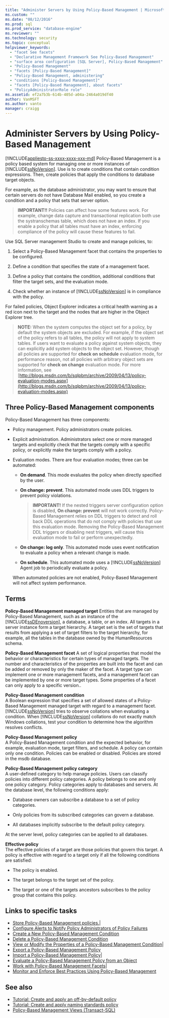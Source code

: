 ```yaml
---
title: "Administer Servers by Using Policy-Based Management | Microsoft Docs"
ms.custom: ""
ms.date: "08/12/2016"
ms.prod: sql
ms.prod_service: "database-engine"
ms.reviewer: ""
ms.technology: security
ms.topic: conceptual
helpviewer_keywords: 
  - "facet See facets"
  - "Declarative Management Framework See Policy-Based Management"
  - "surface area configuration [SQL Server], Policy-Based Management"
  - "Policy-Based Management"
  - "facets [Policy-Based Management]"
  - "Policy-Based Management, administering"
  - "conditions [Policy-Based Management]"
  - "facets [Policy-Based Management], about facets"
  - "PolicyAdministratorRole role"
ms.assetid: ef2a7b3b-614b-405d-a04a-2464a019df40
author: VanMSFT
ms.author: vanto
manager: craigg
---
```

# Administer Servers by Using Policy-Based Management
[!INCLUDE[appliesto-ss-xxxx-xxxx-xxx-md](../../includes/appliesto-ss-xxxx-xxxx-xxx-md.md)]
   Policy-Based Management is a policy based system for managing one or more instances of [!INCLUDE[ssNoVersion](../../includes/ssnoversion-md.md)]. Use is to create conditions that contain condition expressions. Then, create policies that apply the conditions to database target objects.  

For example, as the database administrator, you may want to ensure that certain servers do not have Database Mail enabled, so you  create a condition and a policy that sets that server option. 
   
 > **IMPORTANT!!** Policies can affect how some features work. For example, change data capture and transactional replication both use the systranschemas table, which does not have an index. If you enable a policy that all tables must have an index, enforcing compliance of the policy will cause these features to fail.  
  
 Use SQL Server management Studio to create and manage policies, to:
  
1.  Select a Policy-Based Management facet that contains the properties to be configured.  
  
2.  Define a condition that specifies the state of a management facet.  
  
3.  Define a policy that contains the condition, additional conditions that filter the target sets, and the evaluation mode.  
  
4.  Check whether an instance of [!INCLUDE[ssNoVersion](../../includes/ssnoversion-md.md)] is in compliance with the policy.  
  
 For failed policies, Object Explorer indicates a critical health warning as a red icon next to the target and the nodes that are higher in the Object Explorer tree.  
  
> **NOTE:** When the system computes the object set for a policy, by default the system objects are excluded.  For example, if the object set of the policy refers to all tables, the policy will not apply to system tables. If users want to evaluate a policy against system objects, they can explicitly add system objects to the object set. However, though all policies are supported for **check on schedule** evaluation mode, for performance reason, not all policies with arbitrary object sets are supported for **check on change** evaluation mode. For more information, see [http://blogs.msdn.com/b/sqlpbm/archive/2009/04/13/policy-evaluation-modes.aspx](http://blogs.msdn.com/b/sqlpbm/archive/2009/04/13/policy-evaluation-modes.aspx)  
  
## Three Policy-Based Management components  
 Policy-Based Management has three components:  
  
-   Policy management. Policy administrators create policies.  
  
-   Explicit administration. Administrators select one or more managed targets and explicitly check that the targets comply with a specific policy, or explicitly make the targets comply with a policy.  
  
-   Evaluation modes. There are four evaluation modes; three can be automated:  
  
    -   **On demand**. This mode evaluates the policy when directly specified by the user.  
  
    -   **On change: prevent**. This automated mode uses DDL triggers to prevent policy violations.  
  
        > **IMPORTANT!** If the nested triggers server configuration option is disabled, **On change: prevent** will not work correctly. Policy-Based Management relies on DDL triggers to detect and roll back DDL operations that do not comply with policies that use this evaluation mode. Removing the Policy-Based Management DDL triggers or disabling nest triggers, will cause this evaluation mode to fail or perform unexpectedly.  
  
    -   **On change: log only**. This automated mode uses event notification to evaluate a policy when a relevant change is made.  
  
    -   **On schedule**. This automated mode uses a [!INCLUDE[ssNoVersion](../../includes/ssnoversion-md.md)] Agent job to periodically evaluate a policy.  
  
     When automated policies are not enabled, Policy-Based Management will not affect system performance.  
  
## Terms  
 **Policy-Based Management managed target** 
 Entities that are managed by Policy-Based Management, such as an instance of the [!INCLUDE[ssDEnoversion](../../includes/ssdenoversion-md.md)], a database, a table, or an index. All targets in a server instance form a target hierarchy. A target set is the set of targets that results from applying a set of target filters to the target hierarchy, for example, all the tables in the database owned by the HumanResources schema.  
  
 **Policy-Based Management facet**
 A set of logical properties that model the behavior or characteristics for certain types of managed targets. The number and characteristics of the properties are built into the facet and can be added or removed by only the maker of the facet. A target type can implement one or more management facets, and a management facet can be implemented by one or more target types. Some properties of a facet can only apply to a specific version..  
  
 **Policy-Based Management condition**  
 A Boolean expression that specifies a set of allowed states of a Policy-Based Management managed target with regard to a management facet. [!INCLUDE[ssNoVersion](../../includes/ssnoversion-md.md)] tries to observe collations when evaluating a condition. When [!INCLUDE[ssNoVersion](../../includes/ssnoversion-md.md)] collations do not exactly match Windows collations, test your condition to determine how the algorithm resolves conflicts.  
  
 **Policy-Based Management policy**  
 A Policy-Based Management condition and the expected behavior, for example, evaluation mode, target filters, and schedule. A policy can contain only one condition. Policies can be enabled or disabled. Policies are stored in the msdb database.  
  
 **Policy-Based Management policy category**  
 A user-defined category to help manage policies. Users can classify policies into different policy categories. A policy belongs to one and only one policy category. Policy categories apply to databases and servers. At the database level, the following conditions apply:  
  
-   Database owners can subscribe a database to a set of policy categories.  
  
-   Only policies from its subscribed categories can govern a database.  
  
-   All databases implicitly subscribe to the default policy category.  
  
 At the server level, policy categories can be applied to all databases.  
  
 **Effective policy**  
 The effective policies of a target are those policies that govern this target. A policy is effective with regard to a target only if all the following conditions are satisfied:  
  
-   The policy is enabled.  
  
-   The target belongs to the target set of the policy.  
  
-   The target or one of the targets ancestors subscribes to the policy group that contains this policy.  
  
## Links to specific tasks 

 - [Store Policy-Based Management policies.](policy-based-management-storage.md)|  
 - [Configure Alerts to Notify Policy Administrators of Policy Failures](../../relational-databases/policy-based-management/configure-alerts-to-notify-policy-administrators-of-policy-failures.md)  
 - [Create a New Policy-Based Management Condition](../../relational-databases/policy-based-management/create-a-new-policy-based-management-condition.md) 
 - [Delete a Policy-Based Management Condition](../../relational-databases/policy-based-management/delete-a-policy-based-management-condition.md)
 - [View or Modify the Properties of a Policy-Based Management Condition](../../relational-databases/policy-based-management/view-or-modify-the-properties-of-a-policy-based-management-condition.md)|  
 - [Export a Policy-Based Management Policy](../../relational-databases/policy-based-management/export-a-policy-based-management-policy.md)
 - [Import a Policy-Based Management Policy](../../relational-databases/policy-based-management/import-a-policy-based-management-policy.md)|  
 - [Evaluate a Policy-Based Management Policy from an Object](../../relational-databases/policy-based-management/evaluate-a-policy-based-management-policy-from-an-object.md)
 - [Work with Policy-Based Management Facets](../../relational-databases/policy-based-management/working-with-policy-based-management-facets.md)|  
 - [Monitor and Enforce Best Practices Using Policy-Based Management](../../relational-databases/policy-based-management/monitor-and-enforce-best-practices-by-using-policy-based-management.md)


## See also  
 
 - [Tutorial: Create and apply an off-by-default policy](lesson-1-create-and-apply-an-off-by-default-policy.md)
 - [Tutorial: Create and apply naming standards policy](lesson-2-create-and-apply-a-naming-standards-policy.md)
 - [Policy-Based Management Views &#40;Transact-SQL&#41;](../../relational-databases/system-catalog-views/policy-based-management-views-transact-sql.md)  
 

 
  
  
